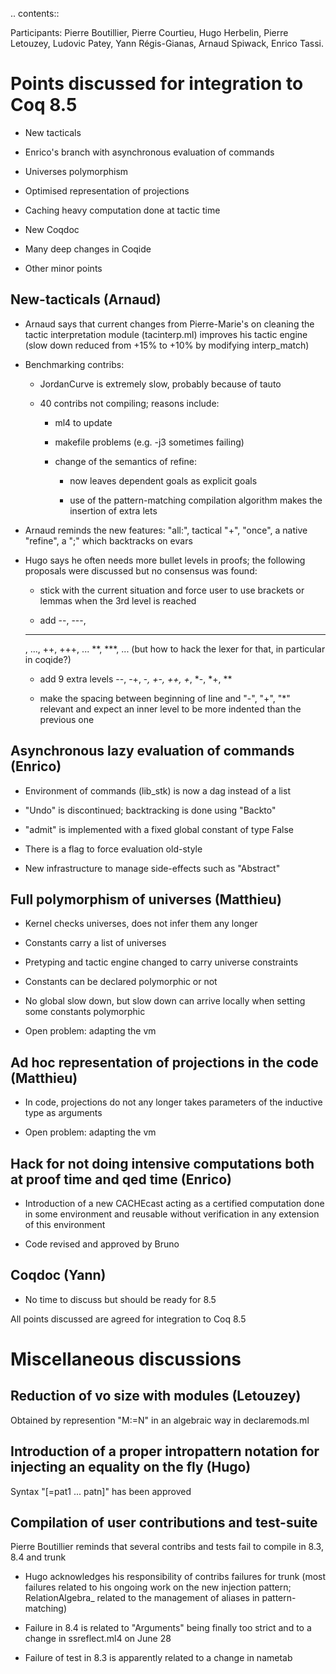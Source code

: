 .. contents::

Participants: Pierre Boutillier, Pierre Courtieu, Hugo Herbelin, Pierre Letouzey, Ludovic Patey, Yann Régis-Gianas, Arnaud Spiwack, Enrico Tassi.

Points discussed for integration to Coq 8.5
===========================================

* New tacticals

* Enrico's branch with asynchronous evaluation of commands

* Universes polymorphism

* Optimised representation of projections

* Caching heavy computation done at tactic time

* New Coqdoc

* Many deep changes in Coqide

* Other minor points

New-tacticals (Arnaud)
----------------------

* Arnaud says that current changes from Pierre-Marie's on cleaning the tactic interpretation module (tacinterp.ml) improves his tactic engine (slow down reduced from +15% to +10% by modifying interp_match)

* Benchmarking contribs:

  * JordanCurve is extremely slow, probably because of tauto

  * 40 contribs not compiling; reasons include:

    * ml4 to update

    * makefile problems (e.g. -j3 sometimes failing)

    * change of the semantics of refine:

      * now leaves dependent goals as explicit goals

      * use of the pattern-matching compilation algorithm makes the insertion of extra lets

* Arnaud reminds the new features: "all:", tactical "+", "once", a native "refine", a ";" which backtracks on evars

* Hugo says he often needs more bullet levels in proofs; the following proposals were discussed but no consensus was found:

  * stick with the current situation and force user to use brackets or lemmas when the 3rd level is reached

  * add --, ---,

  -------------------------

  , ..., ++, +++, ... **, ***, ... (but how to hack the lexer for that, in particular in coqide?)

  * add 9 extra levels --, -+, -*, +-, ++, +*, *-, *+, **

  * make the spacing between beginning of line and "-", "+", "*" relevant and expect an inner level to be more indented than the previous one

Asynchronous lazy evaluation of commands (Enrico)
-------------------------------------------------

* Environment of commands (lib_stk) is now a dag instead of a list

* "Undo" is discontinued; backtracking is done using "Backto"

* "admit" is implemented with a fixed global constant of type False

* There is a flag to force evaluation old-style

* New infrastructure to manage side-effects such as "Abstract"

Full polymorphism of universes (Matthieu)
-----------------------------------------

* Kernel checks universes, does not infer them any longer

* Constants carry a list of universes

* Pretyping and tactic engine changed to carry universe constraints

* Constants can be declared polymorphic or not

* No global slow down, but slow down can arrive locally when setting some constants polymorphic

* Open problem: adapting the vm

Ad hoc representation of projections in the code (Matthieu)
-----------------------------------------------------------

* In code, projections do not any longer takes parameters of the inductive type as arguments

* Open problem: adapting the vm

Hack for not doing intensive computations both at proof time and qed time (Enrico)
----------------------------------------------------------------------------------

* Introduction of a new CACHEcast acting as a certified computation done in some environment and reusable without verification in any extension of this environment

* Code revised and approved by Bruno

Coqdoc (Yann)
-------------

* No time to discuss but should be ready for 8.5

All points discussed are agreed for integration to Coq 8.5

Miscellaneous discussions
=========================

Reduction of vo size with modules (Letouzey)
--------------------------------------------

Obtained by represention "M:=N" in an algebraic way in declaremods.ml

Introduction of a proper intropattern notation for injecting an equality on the fly (Hugo)
------------------------------------------------------------------------------------------

Syntax "[=pat1 ... patn]" has been approved

Compilation of user contributions and test-suite
------------------------------------------------

Pierre Boutillier reminds that several contribs and tests fail to compile in 8.3, 8.4 and trunk

* Hugo acknowledges his responsibility of contribs failures for trunk (most failures related to his ongoing work on the new injection pattern; RelationAlgebra_ related to the management of aliases in pattern-matching)

* Failure in 8.4 is related to "Arguments" being finally too strict and to a change in ssreflect.ml4 on June 28

* Failure of test in 8.3 is apparently related to a change in nametab

